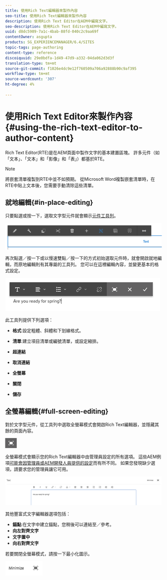 ```yaml
---
title: 使用Rich Text編輯器來製作內容
seo-title: 使用Rich Text編輯器來製作內容
description: 使用Rich Text Editor在AEM中編寫文字。
seo-description: 使用Rich Text Editor在AEM中編寫文字。
uuid: d8dc5989-7a1c-4bab-88fd-040c2c9aa69f
contentOwner: asgupta
products: SG_EXPERIENCEMANAGER/6.4/SITES
topic-tags: page-authoring
content-type: reference
discoiquuid: 29e0bdfa-1d49-47d9-a332-04da062d3d3f
translation-type: tm+mt
source-git-commit: f1026e4dc9e12f760509a706a92888b90c9af395
workflow-type: tm+mt
source-wordcount: '307'
ht-degree: 4%

---
```



# 使用Rich Text Editor來製作內容{#using-the-rich-text-editor-to-author-content}

Rich Text Editor(RTE)是在AEM頁面中製作文字的基本建置區塊。 許多元件（如「文本」、「文本」和「影像」和「表」）都基於RTE。

>[!NOTE]
>
>將嵌套清單複製到RTE中並不如預期。 從Microsoft Word複製嵌套清單時，在RTE中貼上文本後，您需要手動清除這些清單。

## 就地編輯{#in-place-editing}

只要點選或按一下，選取文字型元件就會顯示[元件工具列](../sites-authoring/editing-content.md#edit-configure-copy-cut-delete-paste)。

![screen_shot_2018-03-21at163054](assets/screen_shot_2018-03-21at163054.png)

再次點選／按一下或以慢速雙點／按一下的方式初始選取元件時，就會開啟就地編輯，而原地編輯則有其專屬的工具列。 您可以在這裡編輯內容，並變更基本的格式設定。

![screen_shot_2018-03-21at163214](assets/screen_shot_2018-03-21at163214.png)

此工具列提供下列選項：

* **格式**:設定粗體、斜體和下划線格式。

* **清單**:建立項目清單或編號清單，或設定縮排。

* **超連結**

* **取消連結**

* **全螢幕**

* **關閉**

* **儲存**

## 全螢幕編輯{#full-screen-editing}

對於文字型元件，從工具列中選取全螢幕模式會開啟Rich Text編輯器，並隱藏其餘的頁面內容。

![](do-not-localize/screen_shot_2018-03-21at163236.png)

全螢幕模式會顯示您的Rich Text編輯器中由管理員設定的所有選項。 這些AEM例項[可能會因管理員或AEM開發人員提供的設定](../sites-administering/rich-text-editor.md)而有所不同。 如果您發現缺少選項，請要求您的管理員讓它可用。

![screen_shot_2018-03-21at163248](assets/screen_shot_2018-03-21at163248.png)

其他豐富式文字編輯器選項包括：

* **錨點**:在文字中建立錨點，您稍後可以連結至／參考。
* **向左對齊文字**
* **文字置中**
* **向右對齊文字**

若要關閉全螢幕模式，請按一下最小化圖示。

![screen_shot_2018-03-21at163323](assets/screen_shot_2018-03-21at163323.png)
